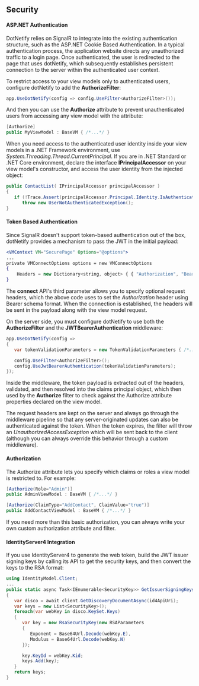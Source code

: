## Security

#### ASP.NET Authentication

DotNetify relies on SignalR to integrate into the existing authentication structure, such as the ASP.NET Cookie Based Authentication. In a typical authentication process, the application website directs any unauthorized traffic to a login page. Once authenticated, the user is redirected to the page that uses dotNetify, which subsequently establishes persistent connection to the server within the authenticated user context.

To restrict access to your view models only to authenticated users, configure dotNetify to add the __AuthorizeFilter__:

```csharp
app.UseDotNetify(config => config.UseFilter<AuthorizeFilter>());
```

And then you can use the __Authorize__ attribute to prevent unauthenticated users from accessing any view model with the attribute:

```csharp
[Authorize]
public MyViewModel : BaseVM { /*...*/ }
```

When you need access to the authenticated user identity inside your view models in a .NET Framework environment, use _System.Threading.Thread.CurrentPrincipal_. If you are in .NET Standard or .NET Core environment, declare the interface __IPrincipalAccessor__ on your view model's constructor, and access the user identity from the injected object:

```csharp
public ContactList( IPrincipalAccessor principalAccessor )
{
   if (!Trace.Assert(principalAccessor.Principal.Identity.IsAuthenticated))
      throw new UserNotAuthenticatedException();
}
```

#### Token Based Authentication

Since SignalR doesn't support token-based authentication out of the box, dotNetify provides a mechanism to pass the JWT in the initial payload:

```jsx
<VMContext VM="SecurePage" Options="@options">
...
private VMConnectOptions options = new VMConnectOptions
{
    Headers = new Dictionary<string, object> { { "Authorization", "Bearer " + myAccessToken } }
}
```

The __connect__ API's third parameter allows you to specify optional request headers, which the above code uses to set the _Authorization_ header using Bearer schema format. When the connection is established, the headers will be sent in the payload along with the view model request.

On the server side, you must configure dotNetify to use both the __AuthorizeFilter__ and the __JWTBearerAuthentication__ middleware:

```csharp
app.UseDotNetify(config =>
{
   var tokenValidationParameters = new TokenValidationParameters { /*...*/ }

   config.UseFilter<AuthorizeFilter>();
   config.UseJwtBearerAuthentication(tokenValidationParameters);
});
```

Inside the middleware, the token payload is extracted out of the headers, validated, and then resolved into the claims principal object, which then used by the __Authorize__ filter to check against the Authorize attribute properties declared on the view model.

The request headers are kept on the server and always go through the middleware pipeline so that any server-originated updates can also be authenticated against the token. When the token expires, the filter will throw an _UnauthorizedAccessException_ which will be sent back to the client (although you can always override this behavior through a custom middleware).

#### Authorization

The Authorize attribute lets you specify which claims or roles a view model is restricted to. For example:

```csharp
[Authorize(Role="Admin")]
public AdminViewModel : BaseVM { /*...*/ }

[Authorize(ClaimType="AddContact", ClaimValue="true")]
public AddContactViewModel : BaseVM { /*...*/ }
```

If you need more than this basic authorization, you can always write your own custom authorization attribute and filter.

#### IdentityServer4 Integration

If you use IdentityServer4 to generate the web token, build the JWT issuer signing keys by calling its API to get the security keys, and then convert the keys to the RSA format:
```csharp
using IdentityModel.Client;
...
public static async Task<IEnumerable<SecurityKey>> GetIssuerSigningKeysAsync(HttpClient client, string id4ApiUri)
{
   var disco = await client.GetDiscoveryDocumentAsync(id4ApiUri);
   var keys = new List<SecurityKey>();
   foreach(var webKey in disco.KeySet.Keys)
   {
      var key = new RsaSecurityKey(new RSAParameters
      {
         Exponent = Base64Url.Decode(webKey.E),
         Modulus = Base64Url.Decode(webKey.N)
      });

      key.KeyId = webKey.Kid;
      keys.Add(key);
   }
   return keys;
}
```